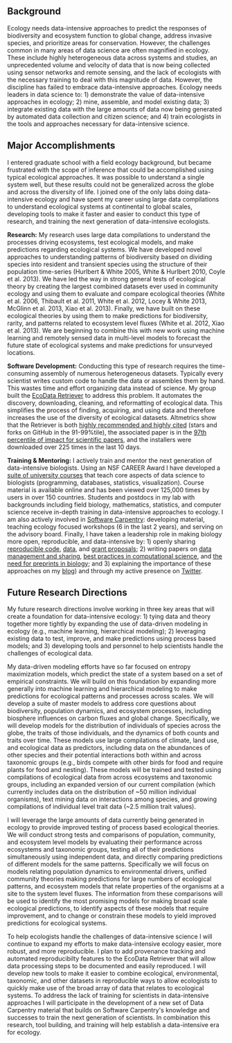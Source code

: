## Background

Ecology needs data-intensive approaches to predict the responses of biodiversity
and ecosystem function to global change, address invasive species, and
prioritize areas for conservation. However, the challenges common in many areas
of data science are often magnified in ecology. These include highly
heterogeneous data across systems and studies, an unprecedented volume and
velocity of data that is now being collected using sensor networks and remote
sensing, and the lack of ecologists with the necessary training to deal with this
magnitude of data. However, the discipline has failed to embrace data-intensive
approaches. Ecology needs leaders in data science to: 1) demonstrate the value
of data-intensive approaches in ecology; 2) mine, assemble, and model existing
data; 3) integrate existing data with the large amounts of data now being generated
by automated data collection and citizen science; and 4)
train ecologists in the tools and approaches necessary for data-intensive
science.


## Major Accomplishments

I entered graduate school with a field ecology background, but became frustrated
with the scope of inference that could be accomplished using typical ecological
approaches. It was possible to understand a single system well, but these
results could not be generalized across the globe and across the diversity of
life. I joined one of the only labs doing data-intensive ecology and have spent
my career using large data compilations to understand ecological systems at
continental to global scales, developing tools to make it faster and easier to
conduct this type of research, and training the next generation of
data-intensive ecologists.

**Research:** My research uses large data compilations to understand the
processes driving ecosystems, test ecological models, and make predictions
regarding ecological systems. We have developed novel approaches to
understanding patterns of biodiversity based on dividing species into resident
and transient species using the structure of their population time-series
(Hurlbert & White 2005, White & Hurlbert 2010, Coyle et al. 2013). We have led
the way in strong general tests of ecological theory by creating the largest
combined datasets ever used in community ecology and using them to evaluate and
compare ecological theories (White et al. 2006, Thibault et al. 2011, White et
al. 2012, Locey & White 2013, McGlinn et al. 2013, Xiao et al. 2013). Finally,
we have built on these ecological theories by using them to make predictions for
biodiversity, rarity, and patterns related to ecosystem level fluxes (White et
al. 2012, Xiao et al. 2013). We are beginning to combine this with new work
using machine learning and remotely sensed data in multi-level models to
forecast the future state of ecological systems and make predictions for
unsurveyed locations.

**Software Development:** Conducting this type of research requires the
time-consuming assembly of numerous heterogeneous datasets. Typically every
scientist writes custom code to handle the data or assembles them by hand. This
wastes time and effort organizing data instead of science. My group built the
[EcoData Retriever](http://ecodataretriever.org) to address this problem. It
automates the discovery, downloading, cleaning, and reformatting of ecological
data. This simplifies the process of finding, acquiring, and using data and
therefore increases the use of the diversity of ecological datasets. Altmetrics
show that the Retriever is both
[highly recommended and highly cited](http://impactstory.org/ethanwhite/product/37058b0ebf0a11e1bdf912313d1a5e63)
(stars and forks on GitHub in the 91-99%tile), the associated paper is in the
[97th percentile of impact for scientific papers](http://www.altmetric.com/details.php?citation_id=1555657),
and the installers were downloaded over 225 times in the last 10 days.

**Training & Mentoring:** I actively train and mentor the next generation of
data-intensive biologists. Using an NSF CAREER Award I have developed a
[suite of university courses](http://compb.io) that teach core aspects of data
science to biologists (programming, databases, statistics,
visualization). Course material is available online and has been viewed over
125,000 times by users in over 150 countries. Students and postdocs in my lab
with backgrounds including field biology, mathematics, statistics, and computer
science receive in-depth training in data-intensive approaches to ecology. I am
also actively involved in [Software Carpentry](http://software-carpentry.org):
developing material, teaching ecology focused workshops (6 in the last 2 years),
and serving on the advisory board. Finally, I have taken a leadership role in
making biology more open, reproducible, and data-intensive by: 1) openly sharing
[reproducible code](https://github.com/weecology),
[data](http://esapubs.org/archive/ecol/E092/201/default.htm), and
[grant proposals](http://figshare.com/authors/Ethan%20P.%20White/97015); 2)
writing papers on
[data management and sharing](http://doi.org/10.4033/iee.2013.6b.6.f),
[best practices in computational science](http://doi.org/10.1371/journal.pbio.1001745),
and
[the need for preprints in biology](http://doi.org/10.1371/journal.pbio.1001563);
and 3) explaining the importance of these approaches on my
[blog](http://jabberwockyecology.org)) and through my active presence on
[Twitter](https://twitter.com/ethanwhite).


## Future Research Directions

My future research directions involve working in three key areas that will
create a foundation for data-intensive ecology: 1) tying data and
theory together more tightly by expanding the use of data-driven modeling in
ecology (e.g., machine learning, hierarchical modeling); 2) leveraging existing
data to test, improve, and make predictions using process based models; and 3)
developing tools and personnel to help scientists handle the challenges of
ecological data.

My data-driven modeling efforts have so far focused on entropy maximization
models, which predict the state of a system based on a set of empirical
constraints. We will build on this foundation by expanding more generally into
machine learning and hierarchical modeling to make predictions for ecological
patterns and processes across scales. We will develop a suite of master models
to address core questions about biodiversity, population dynamics, and ecosystem
processes, including biosphere influences on carbon fluxes and global
change. Specifically, we will develop models for the distribution of individuals
of species across the globe, the traits of those individuals, and the dynamics
of both counts and traits over time. These models use large compilations of
climate, land use, and ecological data as predictors, including data on the
abundances of other species and their potential interactions both within and
across taxonomic groups (e.g., birds compete with other birds for food and
require plants for food and nesting). These models will be trained and tested
using compilations of ecological data from across ecosystems and taxonomic
groups, including an expanded version of our current compilation (which
currently includes data on the distribution of ~50 million individual
organisms), text mining data on interactions among species, and growing
compilations of individual level trait data (~2.5 million trait values).

I will leverage the large amounts of data currently being generated in ecology
to provide improved testing of process based ecological theories. We will
conduct strong tests and comparisons of population, community, and ecosystem
level models by evaluating their performance across ecosystems and taxonomic
groups, testing all of their predictions simultaneously using independent data,
and directly comparing predictions of different models for the same
patterns. Specifically we will focus on models relating population dynamics to
environmental drivers, unified community theories making predictions for large
numbers of ecological patterns, and ecosystem models that relate properties of
the organisms at a site to the system level fluxes.  The information from these
comparisons will be used to identify the most promising models for making broad
scale ecological predictions, to identify aspects of these models that require
improvement, and to change or constrain these models to yield improved
predictions for ecological systems.

To help ecologists handle the challenges of data-intensive science I will
continue to expand my efforts to make data-intensive ecology easier, more
robust, and more reproducible. I plan to add provenance tracking and automated
reproducibilty features to the EcoData Retriever that will allow data processing
steps to be documented and easily reproduced. I will develop new tools to make
it easier to combine ecological, environmental, taxonomic, and other datasets in
reproducible ways to allow ecologists to quickly make use of the broad array of
data that relates to ecological systems. To address the lack of training for
scientists in data-intensive approaches I will participate in the development of
a new set of Data Carpentry material that builds on Software Carpentry's
knowledge and successes to train the next generation of scientists. In
combination this research, tool building, and training will help establish a
data-intensive era for ecology.
